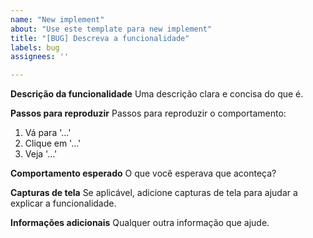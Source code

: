 ```yaml
---
name: "New implement"
about: "Use este template para new implement"
title: "[BUG] Descreva a funcionalidade"
labels: bug
assignees: ''

---
```


**Descrição da funcionalidade**
Uma descrição clara e concisa do que é.

**Passos para reproduzir**
Passos para reproduzir o comportamento:
1. Vá para '...'
2. Clique em '...'
3. Veja '...'

**Comportamento esperado**
O que você esperava que aconteça?

**Capturas de tela**
Se aplicável, adicione capturas de tela para ajudar a explicar a funcionalidade.

**Informações adicionais**
Qualquer outra informação que ajude.
